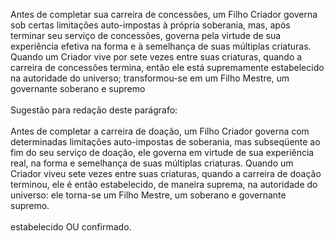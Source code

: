 ﻿Antes de completar sua carreira de concessões, um Filho Criador governa sob certas limitações auto-impostas à própria soberania, mas, após terminar seu serviço de concessões, governa pela virtude de sua experiência efetiva na forma e à semelhança de suas múltiplas criaturas. Quando um Criador vive por sete vezes entre suas criaturas, quando a carreira de concessões termina, então ele está supremamente estabelecido na autoridade do universo;  transformou-se em um Filho Mestre, um governante soberano e supremo<BR><BR>Sugestão para redação deste parágrafo:<BR><BR> Antes de completar a carreira de doação, um Filho Criador governa com determinadas limitações auto-impostas de soberania, mas subseqüente ao fim do seu serviço de doação, ele governa em virtude de sua experiência real, na forma e semelhança de suas múltiplas criaturas. Quando um Criador viveu sete vezes entre suas criaturas, quando a carreira de doação terminou, ele é então estabelecido, de maneira suprema, na autoridade do universo: ele torna-se um Filho Mestre, um soberano e governante supremo.<BR><BR>estabelecido OU confirmado.